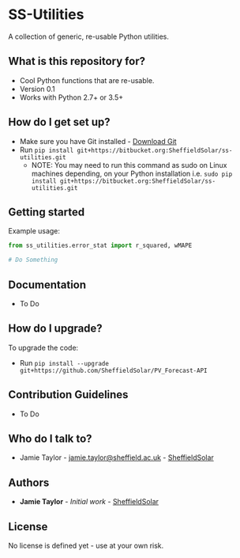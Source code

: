# SS-Utilities
A collection of generic, re-usable Python utilities.

## What is this repository for? ##

* Cool Python functions that are re-usable.
* Version 0.1
* Works with Python 2.7+ or 3.5+

## How do I get set up? ##

* Make sure you have Git installed - [Download Git](https://git-scm.com/downloads)
* Run `pip install git+https://bitbucket.org:SheffieldSolar/ss-utilities.git`
    - NOTE: You may need to run this command as sudo on Linux machines depending, on your Python installation i.e. `sudo pip install git+https://bitbucket.org:SheffieldSolar/ss-utilities.git`

## Getting started ##

Example usage:
```Python
from ss_utilities.error_stat import r_squared, wMAPE

# Do Something
```

## Documentation ##

* To Do

## How do I upgrade? ##

To upgrade the code:
* Run `pip install --upgrade git+https://github.com/SheffieldSolar/PV_Forecast-API`

## Contribution Guidelines ##

* To Do

## Who do I talk to? ##

* Jamie Taylor - [jamie.taylor@sheffield.ac.uk](mailto:jamie.taylor@sheffield.ac.uk "Email Jamie") - [SheffieldSolar](https://github.com/SheffieldSolar)

## Authors ##

* **Jamie Taylor** - *Initial work* - [SheffieldSolar](https://github.com/SheffieldSolar)

## License ##

No license is defined yet - use at your own risk.

